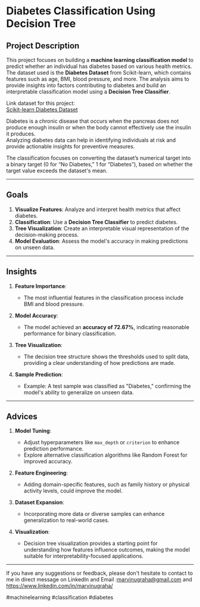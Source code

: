 # Diabetes Classification Using Decision Tree

## Project Description

This project focuses on building a **machine learning classification model** to predict whether an individual has diabetes based on various health metrics.  
The dataset used is the **Diabetes Dataset** from Scikit-learn, which contains features such as age, BMI, blood pressure, and more. The analysis aims to provide insights into factors contributing to diabetes and build an interpretable classification model using a **Decision Tree Classifier**.

Link dataset for this project:  
[Scikit-learn Diabetes Dataset](https://scikit-learn.org/1.5/datasets/toy_dataset.html)

Diabetes is a chronic disease that occurs when the pancreas does not produce enough insulin or when the body cannot effectively use the insulin it produces.  
Analyzing diabetes data can help in identifying individuals at risk and provide actionable insights for preventive measures.

The classification focuses on converting the dataset’s numerical target into a binary target (0 for “No Diabetes,” 1 for “Diabetes”), based on whether the target value exceeds the dataset's mean.

---

## Goals

1. **Visualize Features**: Analyze and interpret health metrics that affect diabetes.
2. **Classification**: Use a **Decision Tree Classifier** to predict diabetes.
3. **Tree Visualization**: Create an interpretable visual representation of the decision-making process.
4. **Model Evaluation**: Assess the model's accuracy in making predictions on unseen data.

---

## Insights

1. **Feature Importance**:
   - The most influential features in the classification process include BMI and blood pressure.

2. **Model Accuracy**:
   - The model achieved an **accuracy of 72.67%**, indicating reasonable performance for binary classification.

3. **Tree Visualization**:
   - The decision tree structure shows the thresholds used to split data, providing a clear understanding of how predictions are made.

4. **Sample Prediction**:
   - Example: A test sample was classified as "Diabetes," confirming the model's ability to generalize on unseen data.

---

## Advices

1. **Model Tuning**:
   - Adjust hyperparameters like `max_depth` or `criterion` to enhance prediction performance.
   - Explore alternative classification algorithms like Random Forest for improved accuracy.

2. **Feature Engineering**:
   - Adding domain-specific features, such as family history or physical activity levels, could improve the model.

3. **Dataset Expansion**:
   - Incorporating more data or diverse samples can enhance generalization to real-world cases.

4. **Visualization**:
   - Decision tree visualization provides a starting point for understanding how features influence outcomes, making the model suitable for interpretability-focused applications.

---
If you have any suggestions or feedback, please don't hesitate to contact to me in direct message on LinkedIn and Email :marvinugraha@gmail.com and https://www.linkedin.com/in/marvinugraha/

#machinelearning #classification #diabetes
